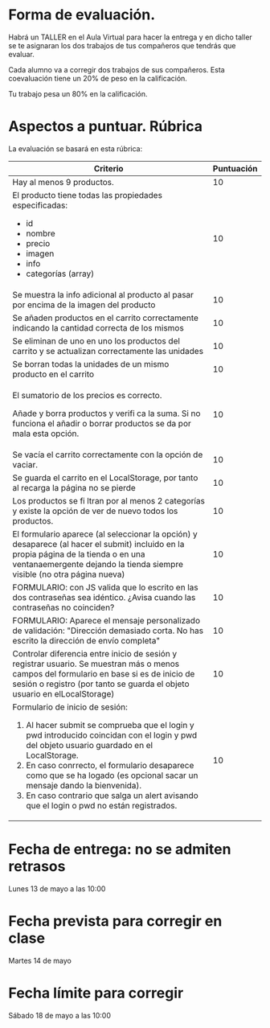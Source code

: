 # Forma de evaluación. 

Habrá un TALLER en el Aula Virtual para hacer la entrega y en dicho taller se te asignaran los dos trabajos de tus compañeros que tendrás que evaluar.

Cada alumno va a corregir dos trabajos de sus compañeros. Esta coevaluación tiene un 20% de peso en la calificación.

Tu trabajo pesa un 80% en la calificación.


# Aspectos a puntuar. Rúbrica

La evaluación se basará en esta rúbrica:

<table>
  <thead>
    <tr>
      <th>Criterio</th>
      <th>Puntuación</th>
    </tr>
  </thead>
  <tbody>
    <tr>
      <td>Hay al menos 9 productos.</td>
      <td>10</td>
    </tr>
    <tr>
      <td>El producto tiene todas las propiedades especificadas:
        <ul>
          <li>id</li>
          <li>nombre</li>
          <li>precio</li>
          <li>imagen</li>
          <li>info</li>
          <li>categorías (array)</li>
        </ul>
      <td>10</td>
    </tr>
    <tr>
      <td>Se muestra la info adicional al producto al pasar por encima de la imagen del producto</td>
      <td>10</td>
    </tr>
    <tr>
      <td>Se añaden productos en el carrito correctamente indicando la cantidad correcta de los mismos</td>
      <td>10</td>
    </tr>
    <tr>
      <td>Se eliminan de uno en uno los productos del carrito y se actualizan correctamente las unidades</td>
      <td>10</td>
    </tr>
    <tr>
      <td>Se borran todas la unidades de un mismo producto en el carrito</td>
      <td>10</td>
    </tr>
    <tr>
      <td><p>El sumatorio de los precios es correcto.</p><p>Añade y borra productos y verifi ca la suma. Si no funciona el añadir o borrar productos se da por mala esta opción.</p></td>
      <td>10</td>
    </tr>
    <tr>
      <td>Se vacía el carrito correctamente con la opción de vaciar.</td>
      <td>10</td>
    </tr>
    <tr>
      <td>Se guarda el carrito en el LocalStorage, por tanto al recarga la página no se pierde</td>
      <td>10</td>
    </tr>
    <tr>
      <td>Los productos se fi ltran por al menos 2 categorías y existe la opción de ver de nuevo todos los productos.</td>
      <td>10</td>
    </tr>
    <tr>
      <td>El formulario aparece (al seleccionar la opción) y desaparece (al hacer el submit) incluido en la propia página de la tienda o en una ventanaemergente dejando la tienda siempre visible (no otra página nueva)</td>
      <td>10</td>
    </tr>
    <tr>
      <td>FORMULARIO: con JS valida que lo escrito en las dos contraseñas sea idéntico. ¿Avisa cuando las contraseñas no coinciden?</td>
      <td>10</td>
    </tr>
    <tr>
      <td>FORMULARIO: Aparece el mensaje personalizado de validación: "Dirección demasiado corta. No has escrito la dirección de envío completa"</td>
      <td>10</td>
    </tr>
    <tr>
      <td>Controlar diferencia entre inicio de sesión y registrar usuario. Se muestran más o menos campos del formulario en base si es de inicio de sesión o registro (por tanto se guarda el objeto usuario en elLocalStorage)</td>
      <td>10</td>
    </tr>
    <tr>
      <td>Formulario de inicio de sesión:
          <ol>
            <li>Al hacer submit se comprueba que el login y pwd introducido coincidan con el login y pwd del objeto usuario guardado en el LocalStorage.</li>
            <li>En caso conrrecto, el formulario desaparece como que se ha logado (es opcional sacar un mensaje dando la bienvenida).</li>
            <li>En caso contrario que salga un alert avisando que el login o pwd no están registrados.</li>
      </td>
      <td>10</td>
    </tr>
    
  </tbody>
</table>

# Fecha de entrega: no se admiten retrasos
Lunes 13 de mayo a las 10:00

# Fecha prevista para corregir en clase
Martes 14 de mayo

# Fecha límite para corregir
Sábado 18 de mayo a las 10:00

